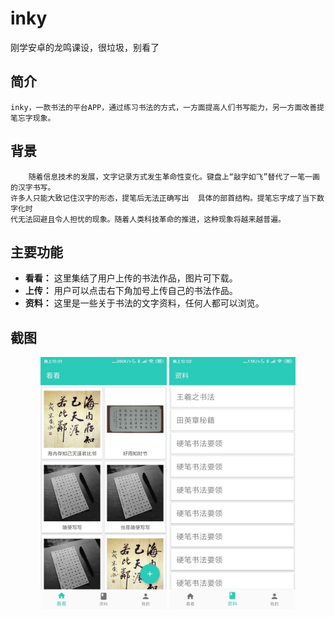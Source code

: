 # inky
刚学安卓的龙鸣课设，很垃圾，别看了

## 简介
    inky，一款书法的平台APP，通过练习书法的方式，一方面提高人们书写能力，另一方面改善提笔忘字现象。
## 背景
        随着信息技术的发展，文字记录方式发生革命性变化。键盘上“敲字如飞”替代了一笔一画的汉字书写。
    许多人只能大致记住汉字的形态，提笔后无法正确写出  具体的部首结构。提笔忘字成了当下数字化时
    代无法回避且令人担忧的现象。随着人类科技革命的推进，这种现象将越来越普遍。
## 主要功能
- **看看：** 这里集结了用户上传的书法作品，图片可下载。
- **上传：** 用户可以点击右下角加号上传自己的书法作品。
- **资料：** 这里是一些关于书法的文字资料，任何人都可以浏览。
## 截图
<div align=center>
    <img src="./pic/111.jpg" width="40%"/>
    <img src="./pic/222.jpg" width="40%"/>
</div>
